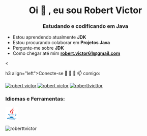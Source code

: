 <h1 align="center">Oi 👋 , eu sou Robert Victor</h1><h3 align="center">Estudando e codificando em Java</h3>


- Estou aprendendo atualmente **JDK**
- Estou procurando colaborar em **Projetos Java**
- Pergunte-me sobre **JDK**
- Como chegar até mim **robert.victor61@gmail.com**





<

h3 align="left">Conecte-se 💬 🌱 👯 📫 comigo: </h3>
<p align="left">
<a href="https://linkedin.com/in/robert victor" target="blank"><img align="center" src="https://raw.githubusercontent.com/rahuldkjain/github-profile-readme-generator/master/src/images/icons/Social/linked-in-alt.svg" alt="robert victor" height="30" width="40" /></a>
<a href="https://fb.com/robert victor" target="blank"><img align="center" src="https://raw.githubusercontent.com/rahuldkjain/github-profile-readme-generator/master/src/images/icons/Social/facebook.svg" alt="robert victor" height="30" width="40" /></a>
<a href="https://instagram.com/roberttvicttor" target="blank"><img align="center" src="https://raw.githubusercontent.com/rahuldkjain/github-profile-readme-generator/master/src/images/icons/Social/instagram.svg" alt="roberttvicttor" height="30" width="40" /></a></p><h3 align="left">Idiomas e Ferramentas:</h3><p align="left">



<a href="https://www.java.com" target="_blank" rel="noreferrer"> <img src="https://raw.githubusercontent.com/devicons/devicon/master/icons/java/java-original.svg" alt="java" width="40" height="40"/> </a> </p>

<p><img align="center" src="https://github-readme-stats.vercel.app/api/top-langs?username=roberttvictor&show_icons=true&locale=en&layout=compact" alt="roberttvictor" /></p>




<!---
- 👋 Hi, I’m @RoberttVictor
- 👀 I’m interested in ...
- 🌱 I’m currently learning ...
- 💞️ I’m looking to collaborate on ...
- 📫 How to reach me ...


RoberttVictor/RoberttVictor is a ✨ special ✨ repository because its `README.md` (this file) appears on your GitHub profile.
You can click the Preview link to take a look at your changes.
--->
